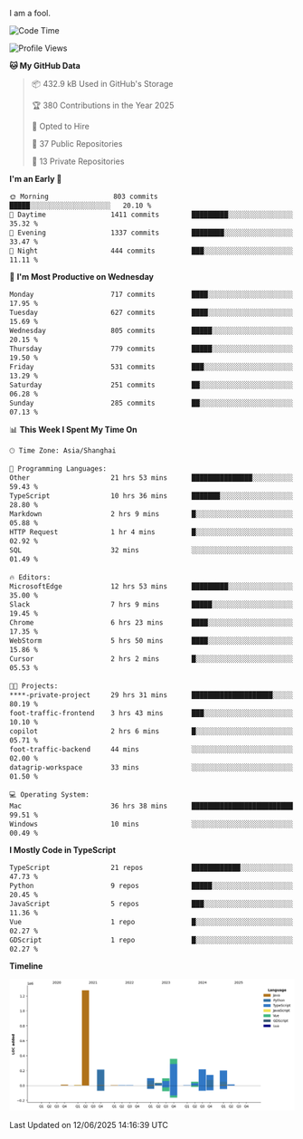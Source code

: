 I am a fool.

<!--START_SECTION:waka-->
![Code Time](http://img.shields.io/badge/Code%20Time-3%2C154%20hrs%2057%20mins-blue)

![Profile Views](http://img.shields.io/badge/Profile%20Views-3-blue)

**🐱 My GitHub Data** 

> 📦 432.9 kB Used in GitHub's Storage 
 > 
> 🏆 380 Contributions in the Year 2025
 > 
> 💼 Opted to Hire
 > 
> 📜 37 Public Repositories 
 > 
> 🔑 13 Private Repositories 
 > 
**I'm an Early 🐤** 

```text
🌞 Morning                803 commits         █████░░░░░░░░░░░░░░░░░░░░   20.10 % 
🌆 Daytime                1411 commits        █████████░░░░░░░░░░░░░░░░   35.32 % 
🌃 Evening                1337 commits        ████████░░░░░░░░░░░░░░░░░   33.47 % 
🌙 Night                  444 commits         ███░░░░░░░░░░░░░░░░░░░░░░   11.11 % 
```
📅 **I'm Most Productive on Wednesday** 

```text
Monday                   717 commits         ████░░░░░░░░░░░░░░░░░░░░░   17.95 % 
Tuesday                  627 commits         ████░░░░░░░░░░░░░░░░░░░░░   15.69 % 
Wednesday                805 commits         █████░░░░░░░░░░░░░░░░░░░░   20.15 % 
Thursday                 779 commits         █████░░░░░░░░░░░░░░░░░░░░   19.50 % 
Friday                   531 commits         ███░░░░░░░░░░░░░░░░░░░░░░   13.29 % 
Saturday                 251 commits         ██░░░░░░░░░░░░░░░░░░░░░░░   06.28 % 
Sunday                   285 commits         ██░░░░░░░░░░░░░░░░░░░░░░░   07.13 % 
```


📊 **This Week I Spent My Time On** 

```text
🕑︎ Time Zone: Asia/Shanghai

💬 Programming Languages: 
Other                    21 hrs 53 mins      ███████████████░░░░░░░░░░   59.43 % 
TypeScript               10 hrs 36 mins      ███████░░░░░░░░░░░░░░░░░░   28.80 % 
Markdown                 2 hrs 9 mins        █░░░░░░░░░░░░░░░░░░░░░░░░   05.88 % 
HTTP Request             1 hr 4 mins         █░░░░░░░░░░░░░░░░░░░░░░░░   02.92 % 
SQL                      32 mins             ░░░░░░░░░░░░░░░░░░░░░░░░░   01.49 % 

🔥 Editors: 
MicrosoftEdge            12 hrs 53 mins      █████████░░░░░░░░░░░░░░░░   35.00 % 
Slack                    7 hrs 9 mins        █████░░░░░░░░░░░░░░░░░░░░   19.45 % 
Chrome                   6 hrs 23 mins       ████░░░░░░░░░░░░░░░░░░░░░   17.35 % 
WebStorm                 5 hrs 50 mins       ████░░░░░░░░░░░░░░░░░░░░░   15.86 % 
Cursor                   2 hrs 2 mins        █░░░░░░░░░░░░░░░░░░░░░░░░   05.53 % 

🐱‍💻 Projects: 
****-private-project     29 hrs 31 mins      ████████████████████░░░░░   80.19 % 
foot-traffic-frontend    3 hrs 43 mins       ███░░░░░░░░░░░░░░░░░░░░░░   10.10 % 
copilot                  2 hrs 6 mins        █░░░░░░░░░░░░░░░░░░░░░░░░   05.71 % 
foot-traffic-backend     44 mins             ░░░░░░░░░░░░░░░░░░░░░░░░░   02.00 % 
datagrip-workspace       33 mins             ░░░░░░░░░░░░░░░░░░░░░░░░░   01.50 % 

💻 Operating System: 
Mac                      36 hrs 38 mins      █████████████████████████   99.51 % 
Windows                  10 mins             ░░░░░░░░░░░░░░░░░░░░░░░░░   00.49 % 
```

**I Mostly Code in TypeScript** 

```text
TypeScript               21 repos            ████████████░░░░░░░░░░░░░   47.73 % 
Python                   9 repos             █████░░░░░░░░░░░░░░░░░░░░   20.45 % 
JavaScript               5 repos             ███░░░░░░░░░░░░░░░░░░░░░░   11.36 % 
Vue                      1 repo              █░░░░░░░░░░░░░░░░░░░░░░░░   02.27 % 
GDScript                 1 repo              █░░░░░░░░░░░░░░░░░░░░░░░░   02.27 % 
```



**Timeline**

![Lines of Code chart](https://raw.githubusercontent.com/VeejaLiu/VeejaLiu/master/assets/bar_graph.png)


 Last Updated on 12/06/2025 14:16:39 UTC
<!--END_SECTION:waka-->
